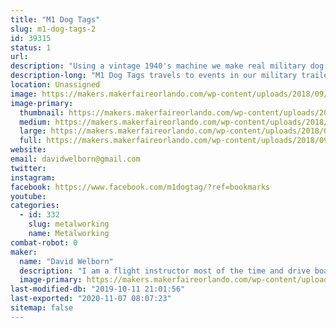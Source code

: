 ```yaml
---
title: "M1 Dog Tags"
slug: m1-dog-tags-2
id: 39315
status: 1
url: 
description: "Using a vintage 1940's machine we make real military dog tags from the WWII through Vietnam time period."
description-long: "M1 Dog Tags travels to events in our military trailer with our 1940's dog tag machine.  We can make REAL vintage dog tags.  Customers can make custom tags with any message they want or recreate a lost or family heirloom dog tag."
location: Unassigned
image: https://makers.makerfaireorlando.com/wp-content/uploads/2018/09/edited_1468106728427-1024x713.jpg
image-primary:
  thumbnail: https://makers.makerfaireorlando.com/wp-content/uploads/2018/09/edited_1468106728427-150x150.jpg
  medium: https://makers.makerfaireorlando.com/wp-content/uploads/2018/09/edited_1468106728427-300x209.jpg
  large: https://makers.makerfaireorlando.com/wp-content/uploads/2018/09/edited_1468106728427-1024x713.jpg
  full: https://makers.makerfaireorlando.com/wp-content/uploads/2018/09/edited_1468106728427.jpg
website: 
email: davidwelborn@gmail.com
twitter: 
instagram: 
facebook: https://www.facebook.com/m1dogtag/?ref=bookmarks
youtube: 
categories:
  - id: 332
    slug: metalworking
    name: Metalworking
combat-robot: 0
maker:
  name: "David Welborn"
  description: "I am a flight instructor most of the time and drive boats at Disney part time. On weekends we like to bring the military trailer out to fun events and make vintage dog tags with any message the customer wants.  Is great to get out there and meet people and honor our military."
  image-primary: https://makers.makerfaireorlando.com/wp-content/uploads/2018/09/20161015_101148-1024x576.jpg
last-modified-db: "2019-10-11 21:01:56"
last-exported: "2020-11-07 08:07:23"
sitemap: false
---
```

